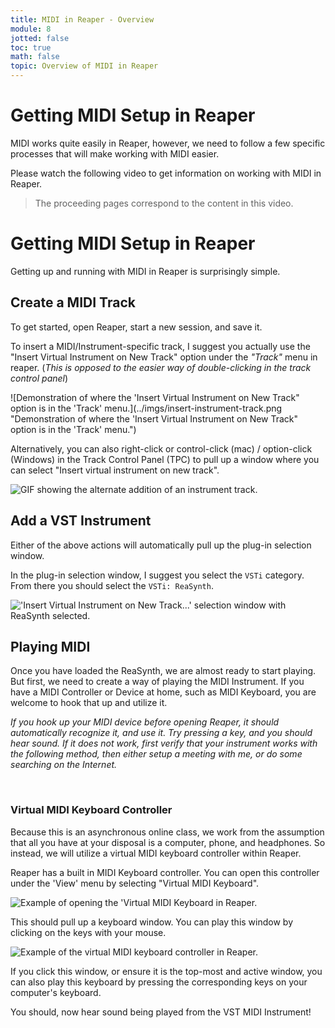 ```yaml
---
title: MIDI in Reaper - Overview
module: 8
jotted: false
toc: true
math: false
topic: Overview of MIDI in Reaper
---
```




# Getting MIDI Setup in Reaper

MIDI works quite easily in Reaper, however, we need to follow a few specific processes that will make working with MIDI easier.

Please watch the following video to get information on working with MIDI in Reaper.

> The proceeding pages correspond to the content in this video.

<div <iframe width="560" height="315" src="https://www.youtube.com/embed/pD-qO6i98WU?si=Q2BXPzzjBDn-lv_x" title="YouTube video player" frameborder="0" allow="accelerometer; autoplay; clipboard-write; encrypted-media; gyroscope; picture-in-picture; web-share" referrerpolicy="strict-origin-when-cross-origin" allowfullscreen></iframe> </div>

# Getting MIDI Setup in Reaper

Getting up and running with MIDI in Reaper is surprisingly simple.

## Create a MIDI Track

To get started, open Reaper, start a new session, and save it.

To insert a MIDI/Instrument-specific track, I suggest you actually use the "Insert Virtual Instrument on New Track" option under the _"Track"_ menu in reaper. (_This is opposed to the easier way of double-clicking in the track control panel_)

![Demonstration of where the 'Insert Virtual Instrument on New Track" option is in the 'Track' menu.](../imgs/insert-instrument-track.png "Demonstration of where the 'Insert Virtual Instrument on New Track" option is in the 'Track' menu.")

Alternatively, you can also right-click or control-click (mac) / option-click (Windows) in the Track Control Panel (TPC) to pull up a window where you can select "Insert virtual instrument on new track".

![GIF showing the alternate addition of an instrument track.](../imgs/add-instrument-track.gif "GIF showing the alternate addition of an instrument track.")

## Add a VST Instrument

Either of the above actions will automatically pull up the plug-in selection window.

In the plug-in selection window, I suggest you select the `VSTi` category. From there you should select the `VSTi: ReaSynth`.

!['Insert Virtual Instrument on New Track...' selection window with ReaSynth selected.](../imgs/reasynth-selection.png "'Insert Virtual Instrument on New Track...' selection window with ReaSynth selected.")

## Playing MIDI

Once you have loaded the ReaSynth, we are almost ready to start playing. But first, we need to create a way of playing the MIDI Instrument. If you have a MIDI Controller or Device at home, such as MIDI Keyboard, you are welcome to hook that up and utilize it.

_If you hook up your MIDI device before opening Reaper, it should automatically recognize it, and use it. Try pressing a key, and you should hear sound. If it does not work, first verify that your instrument works with the following method, then either setup a meeting with me, or do some searching on the Internet._

<br />

### Virtual MIDI Keyboard Controller

Because this is an asynchronous online class, we work from the assumption that all you have at your disposal is a computer, phone, and headphones. So instead, we will utilize a virtual MIDI keyboard controller within Reaper.

Reaper has a built in MIDI Keyboard controller. You can open this controller under the 'View' menu by selecting "Virtual MIDI Keyboard".

![Example of opening the 'Virtual MIDI Keyboard in Reaper.](../imgs/open-virtual-keyboard.png "Example of opening the 'Virtual MIDI Keyboard in Reaper.")

This should pull up a keyboard window. You can play this window by clicking on the keys with your mouse.

![Example of the virtual MIDI keyboard controller in Reaper.](../imgs/virtual-kb.png "Example of the virtual MIDI keyboard controller in Reaper.")

If you click this window, or ensure it is the top-most and active window, you can also play this keyboard by pressing the corresponding keys on your computer's keyboard.

You should, now hear sound being played from the VST MIDI Instrument!
